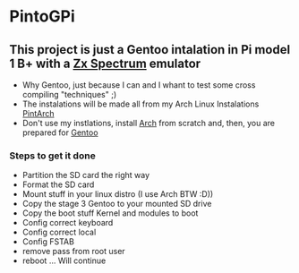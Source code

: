 # PintoGPi
## This project is just a Gentoo intalation in Pi model 1 B+ with a [Zx Spectrum](https://en.wikipedia.org/wiki/ZX_Spectrum) emulator
- Why Gentoo, just because I can and I whant to test some cross compiling "techniques" ;)
- The instalations will be made all from  my Arch Linux Instalations [PintArch](https://github.com/dpnpinto/PintArch)
- Don't use my instlations, install [Arch](https://archlinux.org) from scratch and, then, you are prepared for [Gentoo](https://www.gentoo.org)

### Steps to get it done

- Partition the SD card the right way
- Format the SD card
- Mount stuff in your linux distro (I use Arch BTW :D))
- Copy the stage 3 Gentoo to your mounted SD drive
- Copy the boot stuff Kernel and modules to boot
- Config correct keyboard
- Config correct local
- Config FSTAB
- remove pass from root user
- reboot
... Will continue
